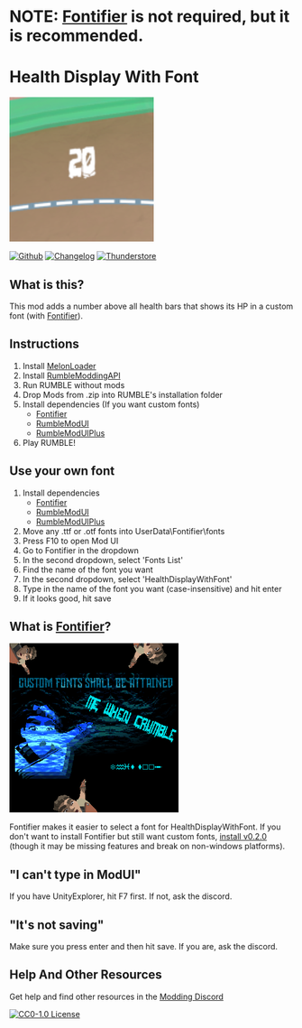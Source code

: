 # NOTE: [Fontifier](https://thunderstore.io/c/rumble/p/ninjaguardian/Fontifier) is not required, but it is recommended.
#
# Health Display With Font
![Photo](https://raw.githubusercontent.com/ninjaguardian/HealthDisplayWithFont/master/icon.png)

[![Github](https://cdn.jsdelivr.net/npm/@intergrav/devins-badges@3.2.0/assets/cozy/available/github_vector.svg)](https://github.com/ninjaguardian/HealthDisplayWithFont)
[![Changelog](https://cdn.jsdelivr.net/npm/@intergrav/devins-badges@3.2.0/assets/cozy/documentation/changelog_vector.svg)](https://thunderstore.io/c/rumble/p/ninjaguardian/HealthDisplayWithFont/changelog)
[![Thunderstore](https://cdn.jsdelivr.net/npm/@intergrav/devins-badges@3.2.0/assets/cozy/documentation/website_vector.svg)](https://thunderstore.io/c/rumble/p/ninjaguardian/HealthDisplayWithFont)

## What is this?
This mod adds a number above all health bars that shows its HP in a custom font (with [Fontifier](https://thunderstore.io/c/rumble/p/ninjaguardian/Fontifier)).

## Instructions
1. Install [MelonLoader](https://github.com/LavaGang/MelonLoader)
2. Install [RumbleModdingAPI](https://thunderstore.io/c/rumble/p/UlvakSkillz/RumbleModdingAPI)
3. Run RUMBLE without mods
4. Drop Mods from .zip into RUMBLE's installation folder
5. Install dependencies (If you want custom fonts)
    - [Fontifier](https://thunderstore.io/c/rumble/p/ninjaguardian/Fontifier)
    - [RumbleModUI](https://thunderstore.io/c/rumble/p/Baumritter/RumbleModUI)
    - [RumbleModUIPlus](https://thunderstore.io/c/rumble/p/ninjaguardian/RumbleModUIPlus)
6. Play RUMBLE!

## Use your own font
1. Install dependencies
    - [Fontifier](https://thunderstore.io/c/rumble/p/ninjaguardian/Fontifier)
    - [RumbleModUI](https://thunderstore.io/c/rumble/p/Baumritter/RumbleModUI)
    - [RumbleModUIPlus](https://thunderstore.io/c/rumble/p/ninjaguardian/RumbleModUIPlus)
2. Move any .ttf or .otf fonts into UserData\Fontifier\fonts
3. Press F10 to open Mod UI
4. Go to Fontifier in the dropdown
5. In the second dropdown, select 'Fonts List'
6. Find the name of the font you want
7. In the second dropdown, select 'HealthDisplayWithFont'
8. Type in the name of the font you want (case-insensitive) and hit enter
9. If it looks good, hit save

## What is [Fontifier](https://thunderstore.io/c/rumble/p/ninjaguardian/Fontifier)?
[![Photo](https://raw.githubusercontent.com/ninjaguardian/Fontifier/master/Fontifier.png)](https://thunderstore.io/c/rumble/p/ninjaguardian/Fontifier)

Fontifier makes it easier to select a font for HealthDisplayWithFont. If you don't want to install Fontifier but still want custom fonts, [install v0.2.0](https://thunderstore.io/c/rumble/p/ninjaguardian/HealthDisplayWithFont/versions) (though it may be missing features and break on non-windows platforms).

## "I can't type in ModUI"
If you have UnityExplorer, hit F7 first. If not, ask the discord.

## "It's not saving"
Make sure you press enter and then hit save. If you are, ask the discord.

## Help And Other Resources
Get help and find other resources in the [Modding Discord](https://discord.gg/fsbcnZgzfa)


[![CC0-1.0 License](https://img.shields.io/badge/License-CC0_1.0_Universal-green.svg)](https://github.com/ninjaguardian/HealthDisplayWithFont?tab=CC0-1.0-1-ov-file)
